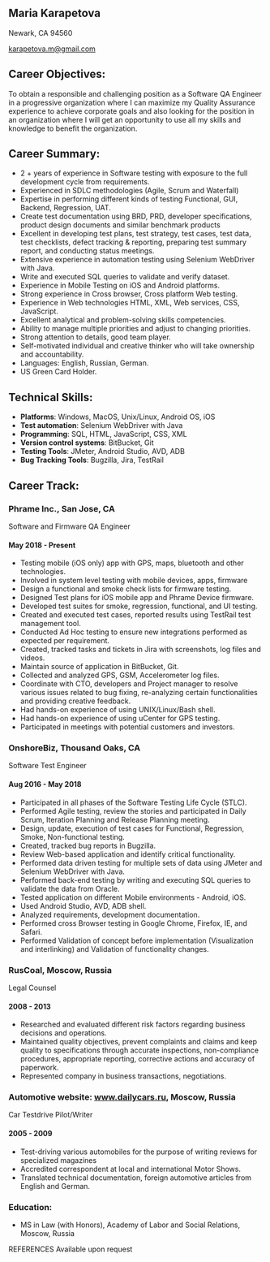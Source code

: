 ## Maria Karapetova

Newark, CA 94560

karapetova.m@gmail.com

## Career Objectives:
To obtain a responsible and challenging position as a Software QA Engineer in a progressive organization where I can maximize my Quality Assurance experience to achieve corporate goals and also looking for the position in an organization where I will get an opportunity to use all my skills and knowledge to benefit the organization.

## Career Summary:
- 2 + years of experience in Software testing with exposure to the full development cycle from requirements.
- Experienced in SDLC methodologies (Agile, Scrum and Waterfall)
- Expertise in performing different kinds of testing Functional, GUI, Backend, Regression, UAT.
- Create test documentation using BRD, PRD, developer specifications, product design documents and similar benchmark products
- Excellent in developing test plans, test strategy, test cases, test data, test checklists, defect tracking & reporting, preparing test summary report, and conducting status meetings.
- Extensive experience in automation testing using Selenium WebDriver with Java.
- Write and executed SQL queries to validate and verify dataset.
- Experience in Mobile Testing on iOS and Android platforms. 
- Strong experience in Cross browser, Cross platform Web testing.
- Experience in Web technologies HTML, XML, Web services, CSS, JavaScript.
- Excellent analytical and problem-solving skills competencies.
- Ability to manage multiple priorities and adjust to changing priorities.
- Strong attention to details, good team player.
- Self-motivated individual and creative thinker who will take ownership and accountability.
- Languages: English, Russian, German.
- US Green Card Holder.
 
## Technical Skills:
- **Platforms**: 		Windows, MacOS, Unix/Linux, Android OS, iOS
- **Test automation**: 		Selenium WebDriver with Java
- **Programming**: 		SQL, HTML, JavaScript, CSS, XML
- **Version control systems**: 	BitBucket, Git		
- **Testing Tools**: 		JMeter, Android Studio, AVD, ADB
- **Bug Tracking Tools**: 	Bugzilla, Jira, TestRail		

## Career Track:
### Phrame Inc., San Jose, CA                               				  
Software and Firmware QA Engineer
#### May 2018 - Present
- Testing mobile (iOS only) app with GPS, maps, bluetooth and other technologies.
- Involved in system level testing with mobile devices, apps, firmware
- Design a functional and smoke check lists for firmware testing.
- Designed Test plans for iOS mobile app and Phrame Device firmware.
- Developed test suites for smoke, regression, functional, and UI testing.
- Created and executed test cases, reported results using TestRail test management tool. 
- Conducted Ad Hoc testing to ensure new integrations performed as expected per requirement.
- Created, tracked tasks and tickets in Jira with screenshots, log files and videos.
- Maintain source of application in BitBucket, Git.
- Collected and analyzed GPS, GSM, Accelerometer log files.
- Coordinate with CTO, developers and Project manager to resolve various issues related to bug fixing, re-analyzing certain functionalities and providing creative feedback.
- Had hands-on experience of using UNIX/Linux/Bash shell.
- Had hands-on experience of using uCenter for GPS testing.
- Participated in meetings with potential customers and investors.

### OnshoreBiz, Thousand Oaks, CA
Software Test Engineer
#### Aug 2016 - May 2018
- Participated in all phases of the Software Testing Life Cycle (STLC).
- Performed Agile testing, review the stories and participated in Daily Scrum, Iteration Planning and Release Planning meeting.
- Design, update, execution of test cases for Functional, Regression, Smoke, Non-functional testing.
- Created, tracked bug reports in Bugzilla.
- Review Web-based application and identify critical functionality.
- Performed data driven testing for multiple sets of data using JMeter and Selenium WebDriver with Java.
- Performed back-end testing by writing and executing SQL queries to validate the data from Oracle.
- Tested application on different Mobile environments - Android, iOS.
- Used Android Studio, AVD, ADB shell.
- Analyzed requirements, development documentation.
- Performed cross Browser testing in Google Chrome, Firefox, IE, and Safari.
- Performed Validation of concept before implementation (Visualization and interlinking) and Validation of functionality changes.

### RusCoal, Moscow, Russia
Legal Counsel
#### 2008 - 2013
- Researched and evaluated different risk factors regarding business decisions and operations.
- Maintained quality objectives, prevent complaints and claims and keep quality to specifications through accurate inspections, non-compliance procedures, appropriate reporting, corrective actions and accuracy of paperwork.
- Represented company in business transactions, negotiations. 

### Automotive website:  www.dailycars.ru, Moscow, Russia
Car Testdrive Pilot/Writer
#### 2005 - 2009
- Test-driving various automobiles for the purpose of writing reviews for specialized magazines
- Accredited correspondent at local and international Motor Shows.
- Translated technical documentation, foreign automotive articles from English and German.

### Education:
- MS in Law (with Honors), Academy of Labor and Social Relations, Moscow, Russia

REFERENCES Available upon request
